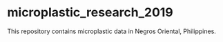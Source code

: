 # microplastic_research_2019
This repository contains microplastic data in Negros Oriental, Philippines.
